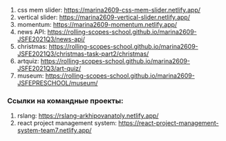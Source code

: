 1. css mem slider: https://marina2609-css-mem-slider.netlify.app/
2. vertical slider: https://marina2609-vertical-slider.netlify.app/
3. momentum: https://marina2609-momentum.netlify.app/
4. news API: https://rolling-scopes-school.github.io/marina2609-JSFE2021Q3/news-api/
5. christmas: https://rolling-scopes-school.github.io/marina2609-JSFE2021Q3/christmas-task-part2/christmas/
6. artquiz: https://rolling-scopes-school.github.io/marina2609-JSFE2021Q3/art-quiz/
7. museum: https://rolling-scopes-school.github.io/marina2609-JSFEPRESCHOOL/museum/

### Cсылки на командные проекты:

1. rslang: https://rslang-arkhipovanatoly.netlify.app/
2. react project management system: https://react-project-management-system-team7.netlify.app/
